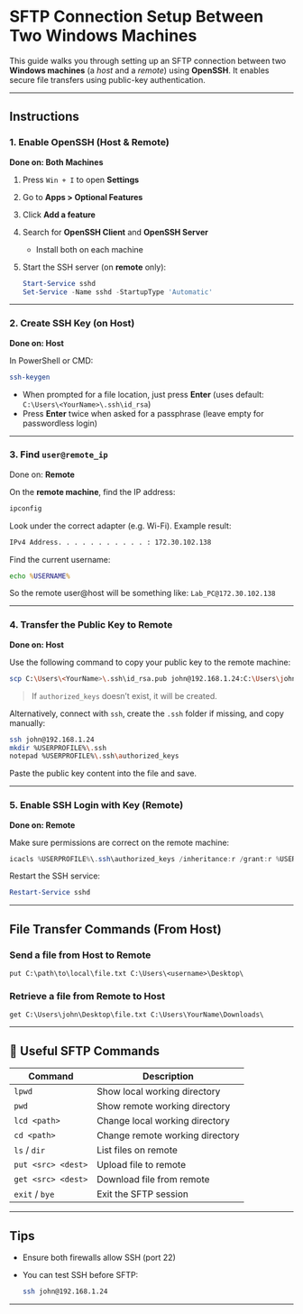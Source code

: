 
# SFTP Connection Setup Between Two Windows Machines

This guide walks you through setting up an SFTP connection between two **Windows machines** (a *host* and a *remote*) using **OpenSSH**. It enables secure file transfers using public-key authentication.

---

## Instructions

### 1. Enable OpenSSH (Host & Remote)

**Done on: Both Machines**

1. Press `Win + I` to open **Settings**
2. Go to **Apps > Optional Features**
3. Click **Add a feature**
4. Search for **OpenSSH Client** and **OpenSSH Server**
   - Install both on each machine

5. Start the SSH server (on **remote** only):

   ```powershell
   Start-Service sshd
   Set-Service -Name sshd -StartupType 'Automatic'
   ```

---

### 2. Create SSH Key (on Host)

**Done on: Host**

In PowerShell or CMD:

```bash
ssh-keygen
```

- When prompted for a file location, just press **Enter** (uses default: `C:\Users\<YourName>\.ssh\id_rsa`)
- Press **Enter** twice when asked for a passphrase (leave empty for passwordless login)

---

### 3. Find `user@remote_ip`

Done on: **Remote**

On the **remote machine**, find the IP address:

```cmd
ipconfig
```

Look under the correct adapter (e.g. Wi-Fi). Example result:

```cmd
IPv4 Address. . . . . . . . . . . : 172.30.102.138
```

Find the current username:

```cmd
echo %USERNAME%
```

So the remote user@host will be something like: `Lab_PC@172.30.102.138`

---

### 4. Transfer the Public Key to Remote

**Done on: Host**

Use the following command to copy your public key to the remote machine:

```bash
scp C:\Users\<YourName>\.ssh\id_rsa.pub john@192.168.1.24:C:\Users\john\.ssh\authorized_keys
```

> If `authorized_keys` doesn’t exist, it will be created.

Alternatively, connect with `ssh`, create the `.ssh` folder if missing, and copy manually:

```bash
ssh john@192.168.1.24
mkdir %USERPROFILE%\.ssh
notepad %USERPROFILE%\.ssh\authorized_keys
```

Paste the public key content into the file and save.

---

### 5. Enable SSH Login with Key (Remote)

**Done on: Remote**

Make sure permissions are correct on the remote machine:

```powershell
icacls %USERPROFILE%\.ssh\authorized_keys /inheritance:r /grant:r %USERNAME%:F
```

Restart the SSH service:

```powershell
Restart-Service sshd
```

---

## File Transfer Commands (From Host)

### Send a file from Host to Remote

```sftp
put C:\path\to\local\file.txt C:\Users\<username>\Desktop\
```

### Retrieve a file from Remote to Host

```sftp
get C:\Users\john\Desktop\file.txt C:\Users\YourName\Downloads\
```

---

## 🔧 Useful SFTP Commands

| Command             | Description                            |
|---------------------|----------------------------------------|
| `lpwd`              | Show local working directory           |
| `pwd`               | Show remote working directory          |
| `lcd <path>`        | Change local working directory         |
| `cd <path>`         | Change remote working directory        |
| `ls` / `dir`        | List files on remote                   |
| `put <src> <dest>`  | Upload file to remote                  |
| `get <src> <dest>`  | Download file from remote              |
| `exit` / `bye`      | Exit the SFTP session                  |

---

## Tips

- Ensure both firewalls allow SSH (port 22)
- You can test SSH before SFTP:  

  ```bash
  ssh john@192.168.1.24
  ```

---
